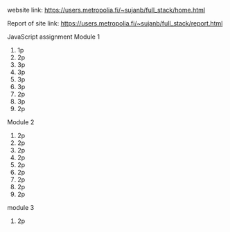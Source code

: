 website link: https://users.metropolia.fi/~sujanb/full_stack/home.html

Report of site link:
https://users.metropolia.fi/~sujanb/full_stack/report.html

JavaScript assignment
Module 1

1. 1p
2. 2p
3. 3p
4. 3p
5. 3p
6. 3p
7. 2p
8. 3p
9. 2p

Module 2

1. 2p
2. 2p
3. 2p
4. 2p
5. 2p
6. 2p
7. 2p
8. 2p
9. 2p

module 3

1. 2p
